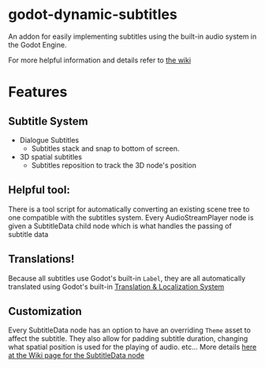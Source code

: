 # godot-dynamic-subtitles
An addon for easily implementing subtitles using the built-in audio system in the Godot Engine.

For more helpful information and details refer to [the wiki](https://github.com/QueenOfSquiggles/godot-dynamic-subtitles/wiki)

# Features
## Subtitle System
* Dialogue Subtitles
  * Subtitles stack and snap to bottom of screen. 
* 3D spatial subtitles
  * Subtitles reposition to track the 3D node's position

## Helpful tool:
There is a tool script for automatically converting an existing scene tree to one compatible with the subtitles system. Every AudioStreamPlayer node is given a SubtitleData child node which is what handles the passing of subtitle data


## Translations!
Because all subtitles use Godot's built-in `Label`, they are all automatically translated using Godot's built-in [Translation & Localization System](https://docs.godotengine.org/en/stable/tutorials/i18n/internationalizing_games.html)

## Customization
Every SubtitleData node has an option to have an overriding `Theme` asset to affect the subtitle. They also allow for padding subtitle duration, changing what spatial position is used for the playing of audio. etc...
More details [here at the Wiki page for the SubtitleData node](https://github.com/QueenOfSquiggles/godot-dynamic-subtitles/wiki/SubtitleData-Node)
